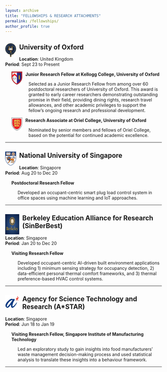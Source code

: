 ```yaml
---
layout: archive
title: "FELLOWSHIPS & RESEARCH ATTACHMENTS"
permalink: /fellowships/
author_profile: true
---
```

<div>
  <img align="left" width="35" height="45" src="/images/oxford-logo2.png" style="margin-right: 10px"> 
  <h2>University of Oxford</h2>
</div>

**Location**: United Kingdom<br>
**Period**: Sept 23 to Present<br>

<div style="margin-left: 20px;">

<div style="margin-top: 15px;">
  <img align="left" width="35" height="45" src="/images/kellogg-logo.svg" style="margin-right: 10px"> 
  <strong>Junior Research Fellow at Kellogg College, University of Oxford </strong>
  <p style="margin-left: 55px;">
    Selected as a Junior Research Fellow from among over 60 postdoctoral researchers of University of Oxford. This award is granted
    to early career researchers demonstrating outstanding promise in their field, providing dining rights, research travel allowances,
    and other academic privileges to support the fellow’s ongoing research and professional development.
  </p>
</div>

<div style="margin-top: 15px;">
  <img align="left" width="35" height="45" src="/images/oriel-logo.png" style="margin-right: 10px"> 
  <strong>Research Associate at Oriel College, University of Oxford</strong>
  <p style="margin-left: 55px;">
    Nominated by senior members and fellows of Oriel College, based on the potential for continued academic excellence.
  </p>
</div>

</div>


---

<div>
  <img align="left" width="35" height="45" src="/images/nus-logo.png" style="margin-right: 10px"> 
  <h2>National University of Singapore</h2>
</div>

<strong>Location</strong>: Singapore<br>
<strong>Period</strong>: Aug 20 to Dec 20<br>

<div style="margin-left: 20px; margin-top: 15px;">
  <strong>Postdoctoral Research Fellow</strong>
  <p style="margin-left: 20px;">
    Developed an occupant-centric smart plug load control system in office spaces using machine learning and IoT approaches.
  </p>
</div>

---

<div>
  <img align="left" width="45" height="65" src="/images/berkeley-logo.jpeg" style="margin-right: 10px"> 
  <h2>Berkeley Education Alliance for Research (SinBerBest)</h2>
</div>

<strong>Location</strong>: Singapore<br>
<strong>Period</strong>: Jan 20 to Dec 20<br>

<div style="margin-left: 20px; margin-top: 15px;">
  <strong>Visiting Research Fellow</strong>
  <p style="margin-left: 20px;">
    Developed occupant-centric AI-driven built environment applications including 1) minimum sensing strategy for occupancy detection, 2) data-efficient personal thermal comfort frameworks, and 3) thermal preference-based HVAC control systems. 
  </p>
</div>

---

<div>
  <img align="left" width="45" height="45" src="/images/astar.jpg" style="margin-right: 10px"> 
  <h2>Agency for Science Technology and Research (A*STAR)</h2>
</div>

<strong>Location</strong>: Singapore<br>
<strong>Period</strong>: Jun 18 to Jan 19<br>

<div style="margin-left: 20px; margin-top: 15px;">
  <strong>Visiting Research Fellow, Singapore Institute of Manufacturing Technology</strong>
  <p style="margin-left: 20px;">
    Led an exploratory study to gain insights into food manufacturers’ waste management decision-making process and used statistical analysis to translate these insights into a behaviour framework.
  </p>
</div>

---









